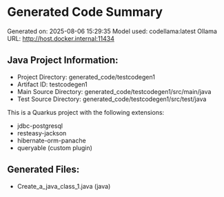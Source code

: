 # Generated Code Summary

Generated on: 2025-08-06 15:29:35
Model used: codellama:latest
Ollama URL: http://host.docker.internal:11434

## Java Project Information:
- Project Directory: generated_code/testcodegen1
- Artifact ID: testcodegen1
- Main Source Directory: generated_code/testcodegen1/src/main/java
- Test Source Directory: generated_code/testcodegen1/src/test/java

This is a Quarkus project with the following extensions:
- jdbc-postgresql
- resteasy-jackson
- hibernate-orm-panache
- queryable (custom plugin)


## Generated Files:
- Create_a_java_class_1.java (java)
